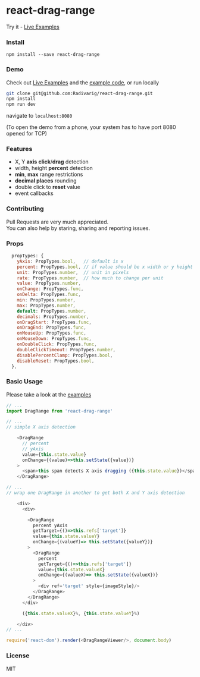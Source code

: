 # react-drag-range

Try it - [Live Examples](https://radivarig.github.io/#/react-drag-range)

### Install

`npm install --save react-drag-range`

### Demo

Check out [Live Examples](https://radivarig.github.io/#/react-drag-range) and the [example code](https://github.com/Radivarig/react-drag-range/tree/master/src/Examples), or run locally
```bash
git clone git@github.com:Radivarig/react-drag-range.git
npm install
npm run dev
```
navigate to `localhost:8080`

(To open the demo from a phone, your system has to have port 8080 opened for TCP)

### Features

 - X, Y **axis** **click**/**drag** detection
 - width, height **percent** detection
 - **min**, **max** range restrictions
 - **decimal places** rounding
 - double click to **reset** value
 - event callbacks

### Contributing

Pull Requests are very much appreciated.  
You can also help by staring, sharing and reporting issues.

### Props

```javascript
  propTypes: {
    yAxis: PropTypes.bool,   // default is x
    percent: PropTypes.bool, // if value should be x width or y height
    unit: PropTypes.number,  // unit in pixels
    rate: PropTypes.number,  // how much to change per unit
    value: PropTypes.number,
    onChange: PropTypes.func,
    onDelta: PropTypes.func,
    min: PropTypes.number,
    max: PropTypes.number,
    default: PropTypes.number,
    decimals: PropTypes.number,
    onDragStart: PropTypes.func,
    onDragEnd: PropTypes.func,
    onMouseUp: PropTypes.func,
    onMouseDown: PropTypes.func,
    onDoubleClick: PropTypes.func,
    doubleClickTimeout: PropTypes.number,
    disablePercentClamp: PropTypes.bool,
    disableReset: PropTypes.bool,
  },

```

### Basic Usage

Please take a look at the [examples](https://github.com/Radivarig/react-drag-range/tree/master/src/Examples)

```javascript
// ...
import DragRange from 'react-drag-range'

// ...
// simple X axis detection

    <DragRange
      // percent
      // yAxis
      value={this.state.value}
      onChange={(value)=>this.setState({value})}
    >
      <span>this span detects X axis dragging ({this.state.value})</span>
    </DragRange>

// ...
// wrap one DragRange in another to get both X and Y axis detection 

    <div>
      <div>

        <DragRange
          percent yAxis
          getTarget={()=>this.refs['target']}
          value={this.state.valueY}
          onChange={(valueY)=> this.setState({valueY})}
        >
          <DragRange
            percent
            getTarget={()=>this.refs['target']}
            value={this.state.valueX}
            onChange={(valueX)=> this.setState({valueX})}
          >
            <div ref='target' style={imageStyle}/>
          </DragRange>
        </DragRange>
      </div>

      ({this.state.valueX}%, {this.state.valueY}%)

    </div>
// ...

require('react-dom').render(<DragRangeViewer/>, document.body)
```

### License

MIT
